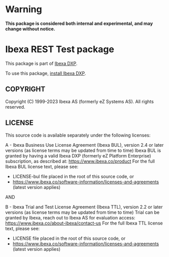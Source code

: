 # Warning

**This package is considered both internal and experimental, and may change without notice.**

# Ibexa REST Test package

This package is part of [Ibexa DXP](https://ibexa.co).

To use this package, [install Ibexa DXP](https://doc.ibexa.co/en/latest/install/).

## COPYRIGHT

Copyright (C) 1999-2023 Ibexa AS (formerly eZ Systems AS). All rights reserved.

## LICENSE

This source code is available separately under the following licenses:

A - Ibexa Business Use License Agreement (Ibexa BUL),
version 2.4 or later versions (as license terms may be updated from time to time)
Ibexa BUL is granted by having a valid Ibexa DXP (formerly eZ Platform Enterprise) subscription,
as described at: https://www.ibexa.co/product
For the full Ibexa BUL license text, please see:
- LICENSE-bul file placed in the root of this source code, or
- https://www.ibexa.co/software-information/licenses-and-agreements (latest version applies)

AND

B - Ibexa Trial and Test License Agreement (Ibexa TTL),
version 2.2 or later versions (as license terms may be updated from time to time)
Trial can be granted by Ibexa, reach out to Ibexa AS for evaluation access: https://www.ibexa.co/about-ibexa/contact-us
For the full Ibexa TTL license text, please see:
- LICENSE file placed in the root of this source code, or
- https://www.ibexa.co/software-information/licenses-and-agreements (latest version applies)
